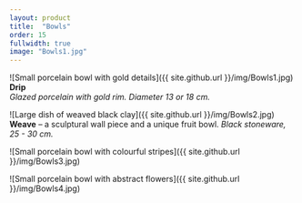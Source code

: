 ```yaml
---
layout: product
title:  "Bowls"
order: 15
fullwidth: true
image: "Bowls1.jpg"
---
```



![Small porcelain bowl with gold details]({{ site.github.url }}/img/Bowls1.jpg)
**Drip**  
*Glazed porcelain with gold rim. Diameter 13 or 18 cm.*


![Large dish of weaved black clay]({{ site.github.url }}/img/Bowls2.jpg)
**Weave** – a sculptural wall piece and a unique fruit bowl.
*Black stoneware, 25 - 30 cm.*

![Small porcelain bowl with colourful stripes]({{ site.github.url }}/img/Bowls3.jpg)

![Small porcelain bowl with abstract flowers]({{ site.github.url }}/img/Bowls4.jpg)
